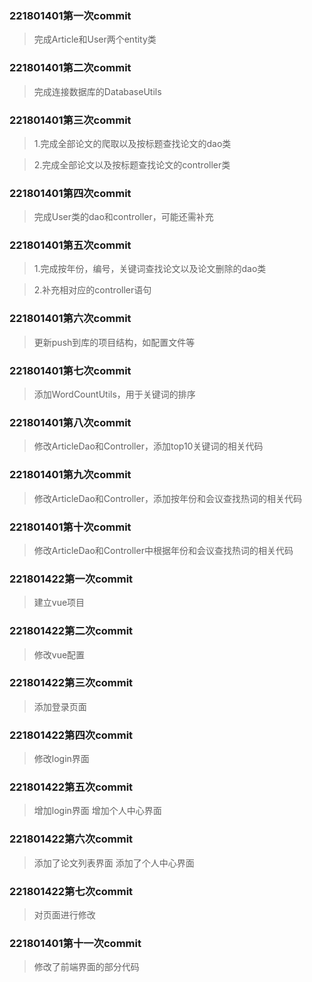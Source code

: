 ### 221801401第一次commit
> 完成Article和User两个entity类

### 221801401第二次commit
> 完成连接数据库的DatabaseUtils

### 221801401第三次commit
> 1.完成全部论文的爬取以及按标题查找论文的dao类

> 2.完成全部论文以及按标题查找论文的controller类

### 221801401第四次commit
> 完成User类的dao和controller，可能还需补充

### 221801401第五次commit
> 1.完成按年份，编号，关键词查找论文以及论文删除的dao类

> 2.补充相对应的controller语句

### 221801401第六次commit
> 更新push到库的项目结构，如配置文件等

### 221801401第七次commit
> 添加WordCountUtils，用于关键词的排序

### 221801401第八次commit
> 修改ArticleDao和Controller，添加top10关键词的相关代码

### 221801401第九次commit
> 修改ArticleDao和Controller，添加按年份和会议查找热词的相关代码

### 221801401第十次commit
> 修改ArticleDao和Controller中根据年份和会议查找热词的相关代码

### 221801422第一次commit
>建立vue项目

### 221801422第二次commit
>修改vue配置

### 221801422第三次commit
>添加登录页面

### 221801422第四次commit
>修改login界面

### 221801422第五次commit
>增加login界面 增加个人中心界面

### 221801422第六次commit
>添加了论文列表界面 添加了个人中心界面

### 221801422第七次commit
>对页面进行修改

### 221801401第十一次commit
>修改了前端界面的部分代码
